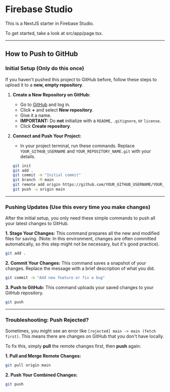 # Firebase Studio

This is a NextJS starter in Firebase Studio.

To get started, take a look at src/app/page.tsx.

---

## How to Push to GitHub

### Initial Setup (Only do this once)

If you haven't pushed this project to GitHub before, follow these steps to upload it to a **new, empty repository**.

1.  **Create a New Repository on GitHub:**
    *   Go to [GitHub](https://github.com) and log in.
    *   Click **+** and select **New repository**.
    *   Give it a name.
    *   **IMPORTANT:** Do **not** initialize with a `README`, `.gitignore`, or `license`.
    *   Click **Create repository**.

2.  **Connect and Push Your Project:**
    *   In your project terminal, run these commands. Replace `YOUR_GITHUB_USERNAME` and `YOUR_REPOSITORY_NAME.git` with your details.

    ```bash
    git init
    git add .
    git commit -m "Initial commit"
    git branch -M main
    git remote add origin https://github.com/YOUR_GITHUB_USERNAME/YOUR_REPOSITORY_NAME.git
    git push -u origin main
    ```

---

### Pushing Updates (Use this every time you make changes)

After the initial setup, you only need these simple commands to push all your latest changes to GitHub.

**1. Stage Your Changes:**
This command prepares all the new and modified files for saving. (Note: In this environment, changes are often committed automatically, so this step might not be necessary, but it's good practice).

```bash
git add .
```

**2. Commit Your Changes:**
This command saves a snapshot of your changes. Replace the message with a brief description of what you did.

```bash
git commit -m "Add new feature or fix a bug"
```

**3. Push to GitHub:**
This command uploads your saved changes to your GitHub repository.

```bash
git push
```

---

### Troubleshooting: Push Rejected?

Sometimes, you might see an error like `[rejected] main -> main (fetch first)`. This means there are changes on GitHub that you don't have locally.

To fix this, simply **pull** the remote changes first, then **push** again:

**1. Pull and Merge Remote Changes:**
```bash
git pull origin main
```

**2. Push Your Combined Changes:**
```bash
git push
```
